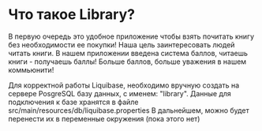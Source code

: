 # Что такое Library?

В первую очередь это удобное приложение чтобы взять почитать книгу без необходимости ее покупки! 
Наша цель заинтересовать людей читать книги.
В нашем приложении введена система баллов, читаешь книги - получаешь баллы! Больше баллов, больше уважения в нашем коммьюнити!

Для корректной работы Liquibase, необходимо вручную создать на сервере PosgreSQL базу данных, с именем: "library".
Данные для подключения к базе хранятся в файле src/main/resources/db/liquibase.properties
В дальнейшем, можно будет перенести их в переменные окружения (пока этого нет)